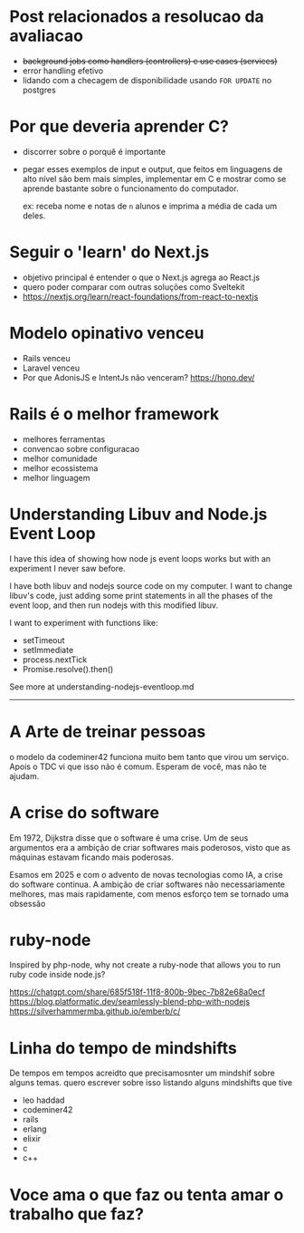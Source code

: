# Post relacionados a resolucao da avaliacao

- ~~background jobs como handlers (controllers) e use cases (services)~~
- error handling efetivo
- lidando com a checagem de disponibilidade usando `FOR UPDATE` no postgres

# Por que deveria aprender C?

- discorrer sobre o porquê é importante
- pegar esses exemplos de input e output, que feitos em linguagens de alto nível são bem mais simples, implementar em
    C e mostrar como se aprende bastante sobre o funcionamento do computador.

    ex: receba nome e notas de `n` alunos e imprima a média de cada um deles.

# Seguir o 'learn' do Next.js

- objetivo principal é entender o que o Next.js agrega ao React.js
- quero poder comparar com outras soluções como Sveltekit
- https://nextjs.org/learn/react-foundations/from-react-to-nextjs

# Modelo opinativo venceu

- Rails venceu
- Laravel venceu
- Por que AdonisJS e IntentJs não venceram?
    https://hono.dev/


# Rails é o melhor framework

- melhores ferramentas
- convencao sobre configuracao
- melhor comunidade
- melhor ecossistema
- melhor linguagem

# Understanding Libuv and Node.js Event Loop

I have this idea of showing how node js event loops works but with an experiment I never saw before.

I have both libuv and nodejs source code on my computer. I want to change libuv's code, just adding some print
statements in all the phases of the event loop, and then run nodejs with this modified libuv.

I want to experiment with functions like:

- setTimeout
- setImmediate
- process.nextTick
- Promise.resolve().then()

See more at understanding-nodejs-eventloop.md

---

# A Arte de treinar pessoas

o modelo da codeminer42 funciona muito bem tanto que virou um serviço. Apois o TDC vi que isso não é comum. Esperam de
você, mas não te ajudam.

# A crise do software

Em 1972, Dijkstra disse que o software é uma crise. Um de seus argumentos era a ambição de criar softwares mais
poderosos, visto que as máquinas estavam ficando mais poderosas.

Esamos em 2025 e com o advento de novas tecnologias como IA, a crise do software continua. A ambição de criar softwares
não necessariamente melhores, mas mais rapidamente, com menos esforço tem se tornado uma obsessão

# ruby-node

Inspired by php-node, why not create a ruby-node that allows you to run ruby code inside node.js?

https://chatgpt.com/share/685f518f-11f8-800b-9bec-7b82e68a0ecf
https://blog.platformatic.dev/seamlessly-blend-php-with-nodejs
https://silverhammermba.github.io/emberb/c/

# Linha do tempo de mindshifts

De tempos em tempos acreidto que precisamosnter um mindshif sobre alguns temas. quero escrever sobre isso
 listando alguns mindshifts que tive

- leo haddad
- codeminer42
- rails
- erlang
- elixir
- c
- c++

# Voce ama o que faz ou tenta amar o trabalho que faz?
